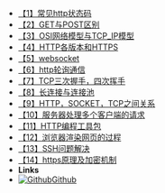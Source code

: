 - [【1】常见http状态码](NetWork/【1】常见http状态码)
- [【2】GET与POST区别](NetWork/【2】GET与POST区别)
- [【3】OSI网络模型与TCP_IP模型](NetWork/【3】OSI网络模型与TCP_IP模型)
- [【4】HTTP各版本和HTTPS](NetWork/【4】HTTP各版本和HTTPS)
- [【5】websocket](NetWork/【5】websocket)
- [【6】http轮询通信](NetWork/【6】http轮询通信)
- [【7】TCP三次握手，四次挥手](NetWork/【7】TCP三次握手，四次挥手)
- [【8】长连接与连接池](NetWork/【8】长连接与连接池)
- [【9】HTTP，SOCKET，TCP之间关系](NetWork/【9】HTTP，SOCKET，TCP之间关系)
- [【10】服务器处理多个客户端的请求](NetWork/【10】服务器处理多个客户端的请求)
- [【11】HTTP编程工具包](NetWork/【11】HttpURLConnection、HttpClient，OkHttp，Volley)
- [【12】浏览器渲染网页的过程](NetWork/【12】浏览器渲染网页的过程)
- [【13】SSH问题解决](NetWork/【13】SSH问题解决)
- [【14】https原理及加密机制](NetWork/【14】https原理及加密机制)
- **Links**
- [![Github](https://icongram.jgog.in/simple/github.svg?color=808080&size=16)Github](https://github.com/YeSei)